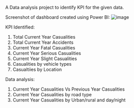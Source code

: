 A Data analysis project to identify KPI for the given data.

Screenshot of dashboard created using Power BI:
![image](https://github.com/DevasnhJajoria/Road-accident-analysis/assets/72540738/658c541e-d417-420c-b521-8dd6e8e5ec74)

KPI Identified:
1) Total Current Year Casualities
2) Total Current Year Accidents
3) Current Year Fatal Casualities
4) Current Year Serious Casualities
5) Current Year Slight Casualities
6) Casualities by vehicle types
7) Casualtiies by Location

Data analysis:
1) Current Year Casualities Vs Previous Year Casualities
2) Current Year Casualities by road type
3) Current Year Casualities by Urban/rural and day/night
